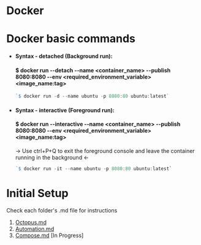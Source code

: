 # Docker

# Docker basic commands
* #### Syntax - detached (Background run): 
  #### $ docker run --detach --name <container_name> --publish 8080:8080 --env <required_environment_variable>  <image_name:tag>
    ```powershell
    `$ docker run -d --name ubuntu -p 8080:80 ubuntu:latest` 
* #### Syntax - interactive (Foreground run):
  #### $ docker run --interactive --name <container_name> --publish 8080:8080 --env <required_environment_variable>  <image_name:tag>
    -> Use ctrl+P+Q to exit the foreground console and leave the container running in the background <-
    ```powershell
    `$ docker run -it --name ubuntu -p 8080:80 ubuntu:latest`

# Initial Setup
Check each folder's .md file for instructions

1. [Octopus.md](./Octopus%20Container/Octopus.md)
2. [Automation.md](./Automation/Automation.md)
3. [Compose.md](./Compose/Compose.md) [In Progress]
